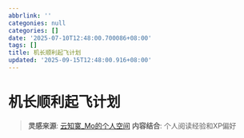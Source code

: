 ```yaml
---
abbrlink: ''
categonies: null
categories: []
date: '2025-07-10T12:48:00.700086+08:00'
tags: []
title: 机长顺利起飞计划
updated: '2025-09-15T12:48:00.916+08:00'
---
```

# 机长顺利起飞计划

> **灵感来源**: [云知寞_Mo的个人空间](https://space.bilibili.com/3546891163798293?spm_id_from=333.788.upinfo.head.click)
> **内容结合**: 个人阅读经验和XP偏好

<!-- more --

### 社区平台

- **Pixiv**
- **如梦**
- **堕落方舟**
- **艾利浩斯图书馆**

### 系列及衍生作品

- **SCP基金会**
- **可穿戴科技**

## 蓝P作品推荐

> **排名不分先后**

### 作者及其特色

#### [KIKIMETAL](https://www.pixiv.net/premium/lead/lp/?g=anchor&i=badge)

- **主营**: 漫画
- **画面风格**:
  - 黑白夹少量彩色，部分作品有全彩
- **标签**:
  - 纯百、凝胶、排泄、贯通、扶她
  - happending
  - 有fanbox
- **人气作品**: OO果冻相扑系列（アナルゼリー相撲）
  - **内容**: 主角团3人，傲娇雌小鬼，知性大姐姐，天然切腹黑拱火王

#### [此地无猪三两只](https://www.pixiv.net/users/19220523)

- **主营**: 小说
- **标签**:
  - 纯爱、西幻魔法、痴女、万字长篇
  - Free

#### [红香🐟烧🍆子](https://www.pixiv.net/users/34513072)

- **简介**: （好中二，好喜欢）
  > 寒生幽魄，霜凝无声。
  > 紫雷伏野，电走星庭。
  > 血为冰种，魔作雷引。
  > 光消影息，静绝长凝。
  >
- **主营**: 小说
- **标签**:
  - 百合、纯爱、送绑玩脱、高潮管理、排泄管理
  - 西幻魔法、触手服、婚纱、放置、TJ、贞操带、寸止
  - 多happending、万字长篇
  - Free
- **人气作品内容速览**:
  - 师徒相爱相杀
  - 闺蜜相爱相坑
  - 拘束服+婚纱的绝妙搭配

#### [詩韻詩韻](https://www.pixiv.net/users/107863489)

- **主营**: 小说
- **标签**:
  - 纯百、机械、TJ、拘束、科幻
  - 多happending（偏现代，科幻风）、万字长篇
  - Free
- **人气作品内容预览**:
  - 空运货物，宠物体验（科幻）
  - 拍卖会（魔法）

#### [FBD](https://www.pixiv.net/users/82572262)

- **主营**: 小说
- **标签**:
  - 机械、收容、强高、永久拘束
  - 魔法+科幻+奇幻、美强惨
  - 有百、有男性、明日方舟同人
  - 万字长篇
  - Free

#### [风羽飘零](https://www.pixiv.net/users/6834230/novels)

- **主营**: 小说
- **标签**:
  - 魔法少女、碧蓝航线同人、吸血鬼、巫女、魔法
  - 恶堕、感觉遮断、丸吞、排泄管理、催眠、触手
  - 万字长篇、部分收费、有一半试看

#### [奥杜因的圣状](https://www.pixiv.net/users/77674935)

- **主营**: 小说
- **标签**:
  - 机械、扶她、百合、自缚、逃脱魔术
  - 有男性、痴女、父女
  - **注意**: 重口慎看

---

## 内容说明

### 推荐标准

- 基于个人阅读经验和偏好
- 涵盖不同风格和题材
- 注重作品质量和创意
